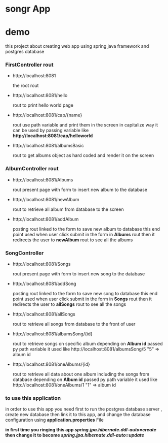 # songr App
# demo 
this project about creating web app using spring java framework and postgres database 

### FirstController rout 
- http://localhost:8081

   the root rout 
- http://localhost:8081/hello 

   rout to print hello world page 
- http://localhost:8081/cap/{name}

    rout use path variable and print them in the screen in capitalize way it can be used by passing variable like **http://localhost:8081/cap/helloworld**  
- http://localhost:8081/albumsBasic

   rout to get albums object as hard coded and render it on the screen  

### AlbumController rout
- http://localhost:8081/Albums

   rout present page with form to insert new album to the database 
- http://localhost:8081/newAlbum

   rout to retrieve all album from database to the screen
- http://localhost:8081/addAlbum

  posting rout linked to the form to save new album to database this end point used when user click submit in the form in **Albums** rout then it redirects the user to **newAlbum** rout to see all the albums 


### SongController
- http://localhost:8081/Songs

  rout present page with form to insert new song to the database
- http://localhost:8081/addSong

  posting rout linked to the form to save new song to database this end point used when user click submit in the form in **Songs** rout then it redirects the user to **allSongs** rout to see all the songs
- http://localhost:8081/allSongs

  rout to retrieve all songs from database to the front of user 
- http://localhost:8081/albumsSong/{id}

  rout to retrieve songs on specific album depending on **Album id** passed py path variable it used like http://localhost:8081/albumsSong/5   "5" => album id 
- http://localhost:8081/oneAlbums/{id}

  rout to retrieve all data about one album including the songs from database depending on **Album id** passed py path variable it used like http://localhost:8081/oneAlbums/1   "1" => album id 



### to use this application 
in order to use this app you need first to run the postgres database server , create new database then link it to this app, and change the database configuration using **application.properties** File

**in first time you ringing this app *spring.jpa.hibernate.ddl-auto=create* then change it to become *spring.jpa.hibernate.ddl-auto=update***
